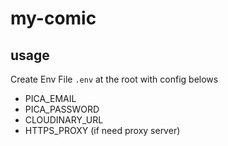 # my-comic

## usage

Create Env File `.env` at the root with config belows

- PICA_EMAIL
- PICA_PASSWORD
- CLOUDINARY_URL
- HTTPS_PROXY (if need proxy server)
